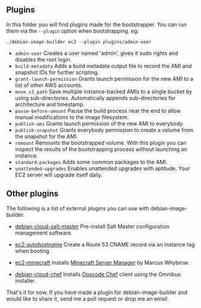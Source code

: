 ## Plugins ##
In this folder you will find plugins made for the bootstrapper.  You
can run them via the `--plugin` option when bootstrapping. eg:
```
./debian-image-builder ec2 --plugin plugins/admin-user
```

* `admin-user`
  Creates a user named 'admin', gives it sudo rights and disables the root login.
* `build-metadata`
  Adds a build metadata output file to record the AMI and snapshot IDs for further scripting.
* `grant-launch-permission`
  Grants launch permission for the new AMI to a list of other AWS accounts.
* `move_s3_path`
  Save multiple instance-backed AMIs to a single bucket by using sub-directories. Automatically appends sub-directories for architecture and timestamp.
* `pause-before-umount`
  Pause the build process near the end to allow manual modifications to the image filesystem.
* `publish-ami`
  Grants launch permission of the new AMI to everybody.
* `publish-snapshot`
  Grants everybody permission to create a volume from the snapshot for the AMI.
* `remount`
  Remounts the bootstrapped volume.
  With this plugin you can inspect the results of the bootstrapping process without launching an instance.
* `standard-packages`
  Adds some common packages to the AMI.
* `unattended-upgrades`
  Enables unattended upgrades with aptitude. Your EC2 server will upgrade itself daily.

## Other plugins ##
The following is a list of external plugins you can use with debian-image-builder.

* [debian-cloud-salt-master](https://github.com/sitepoint/debian-cloud-salt-master)
  Pre-install Salt Master configuration management software.

* [ec2-autohostname](https://github.com/secoya/ec2-autohostname)
  Create a Route 53 CNAME record via an instance tag when booting.

* [ec2-minecraft](https://github.com/andsens/ec2-minecraft)
  Installs [Minecraft Server
  Manager](http://marcuswhybrow.net/minecraft-server-manager/) by
  Marcus Whybrow.

* [debian-cloud-chef](https://github.com/tmatilai/debian-cloud-chef)
  Installs [Opscode Chef](http://www.opscode.com/chef/) client using
  the Omnibus installer.

That's it for now. If you have made a plugin for debian-image-builder
and would like to share it, send me a pull request or drop me an
email.
